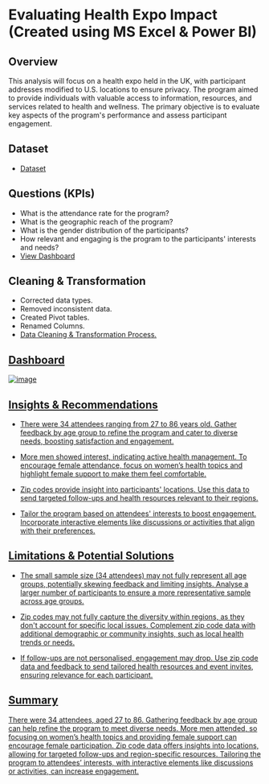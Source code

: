 # Evaluating Health Expo Impact (Created using MS Excel & Power BI)

## Overview
This analysis will focus on a health expo held in the UK, with participant addresses modified to U.S. locations to ensure privacy. The program aimed to provide individuals with valuable access to information, resources, and services related to health and wellness. The primary objective is to evaluate key aspects of the program's performance and assess participant engagement.

## Dataset
- <a href="https://github.com/JJAnalytics/Evaluating-Health-Expo-Impact/blob/main/Heath%20Expo%20Questionnaire.xlsx">Dataset</a>

## Questions (KPIs)
-	What is the attendance rate for the program?
-	What is the geographic reach of the program?
-	What is the gender distribution of the participants?
-	How relevant and engaging is the program to the participants' interests and needs?
- <a href="https://github.com/JJAnalytics/Evaluating-Health-Expo-Impact/blob/main/Dashboard.png">View Dashboard</a>

## Cleaning & Transformation

- Corrected data types.
- Removed inconsistent data.
- Created Pivot tables.
- Renamed Columns.
- <a href="https://github.com/JJAnalytics/Evaluating-Health-Expo-Impact/blob/main/Data%20Cleaning%20%26%20Transformation%20Process.png">Data Cleaning & Transformation Process.

## Dashboard

![image](https://github.com/user-attachments/assets/401f8542-41a5-4aa7-ac53-d66e5fc67a2a)


## Insights & Recommendations
-	There were 34 attendees ranging from 27 to 86 years old. 
Gather feedback by age group to refine the program and cater to diverse needs, boosting satisfaction and engagement.

-	More men showed interest, indicating active health management. 
To encourage female attendance, focus on women’s health topics and highlight female support to make them feel comfortable.

-	Zip codes provide insight into participants' locations. 
Use this data to send targeted follow-ups and health resources relevant to their regions.

-	Tailor the program based on attendees' interests to boost engagement. 
Incorporate interactive elements like discussions or activities that align with their preferences.


## Limitations & Potential Solutions

- The small sample size (34 attendees) may not fully represent all age groups, potentially skewing feedback and limiting insights.
Analyse a larger number of participants to ensure a more representative sample across age groups.

- Zip codes may not fully capture the diversity within regions, as they don't account for specific local issues.
Complement zip code data with additional demographic or community insights, such as local health trends or needs.

- If follow-ups are not personalised, engagement may drop. 
Use zip code data and feedback to send tailored health resources and event invites, ensuring relevance for each participant.

## Summary

There were 34 attendees, aged 27 to 86. Gathering feedback by age group can help refine the program to meet diverse needs. More men attended, so focusing on women’s health topics and providing female support can encourage female participation. Zip code data offers insights into locations, allowing for targeted follow-ups and region-specific resources. Tailoring the program to attendees’ interests, with interactive elements like discussions or activities, can increase engagement.
